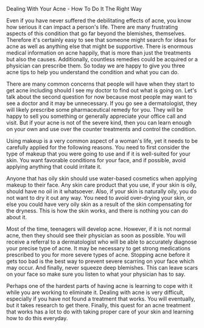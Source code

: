 Dealing With Your Acne - How To Do It The Right Way

Even if you have never suffered the debilitating effects of acne, you
know how serious it can impact a person's life. There are many
frustrating aspects of this condition that go far beyond the blemishes,
themselves. Therefore it's certainly easy to see that someone might
search for ideas for acne as well as anything else that might be
supportive. There is enormous medical information on acne happily, that
is more than just the treatments but also the causes. Additionally,
countless remedies could be acquired or a physician can prescribe them.
So today we are happy to give you three acne tips to help you understand
the condition and what you can do.

There are many common concerns that people will have when they start to
get acne including should I see my doctor to find out what is going on.
Let's talk about the second question for now because most people may
want to see a doctor and it may be unnecessary. If you go see a
dermatologist, they will likely prescribe some pharmaceutical remedy for
you. They will be happy to sell you something or generally appreciate
your office call and visit. But if your acne is not of the severe kind,
then you can learn enough on your own and use over the counter
treatments and control the condition.

Using makeup is a very common aspect of a woman's life, yet it needs to
be carefully applied for the following reasons. You need to first
consider the type of makeup that you were going to use and if it is
well-suited for your skin. You want favorable conditions for your face,
and if possible, avoid applying anything that could irritate it.

Anyone that has oily skin should use water-based cosmetics when applying
makeup to their face. Any skin care product that you use, if your skin
is oily, should have no oil in it whatsoever. Also, if your skin is
naturally oily, you do not want to dry it out any way. You need to avoid
over-drying your skin, or else you could have very oily skin as a result
of the skin compensating for the dryness. This is how the skin works,
and there is nothing you can do about it.

Most of the time, teenagers will develop acne. However, if it is not
normal acne, then they should see their physician as soon as possible.
You will receive a referral to a dermatologist who will be able to
accurately diagnose your precise type of acne. It may be necessary to
get strong medications prescribed to you for more severe types of acne.
Stopping acne before it gets too bad is the best way to prevent severe
scarring on your face which may occur. And finally, never squeeze deep
blemishes. This can leave scars on your face so make sure you listen to
what your physician has to say.

Perhaps one of the hardest parts of having acne is learning to cope with
it while you are working to eliminate it. Dealing with acne is very
difficult, especially if you have not found a treatment that works. You
will eventually, but it takes research to get there. Finally, this quest
for an acne treatment that works has a lot to do with taking proper care
of your skin and learning how to do this everyday.

